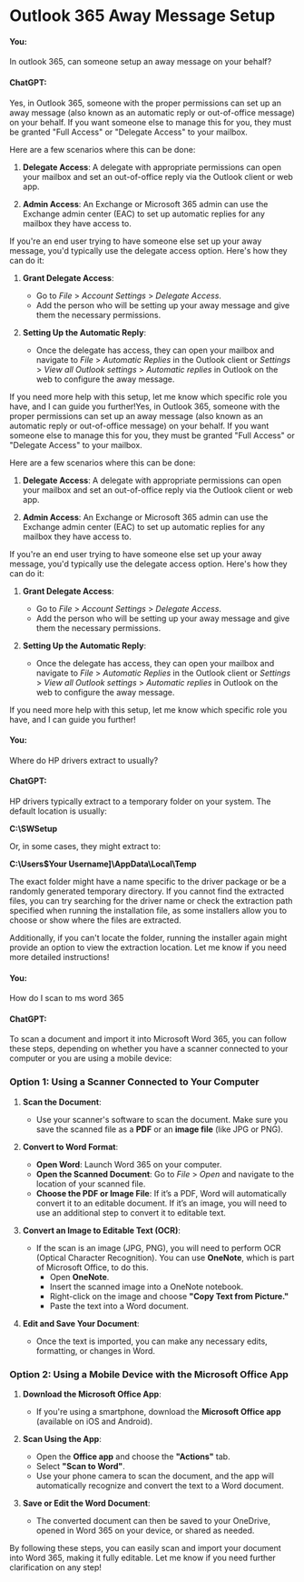 # Outlook 365 Away Message Setup

#### You:
In outlook 365, can someone setup an away message on your behalf? 

#### ChatGPT:
Yes, in Outlook 365, someone with the proper permissions can set up an away message (also known as an automatic reply or out-of-office message) on your behalf. If you want someone else to manage this for you, they must be granted "Full Access" or "Delegate Access" to your mailbox.

Here are a few scenarios where this can be done:

1. **Delegate Access**: A delegate with appropriate permissions can open your mailbox and set an out-of-office reply via the Outlook client or web app.

2. **Admin Access**: An Exchange or Microsoft 365 admin can use the Exchange admin center (EAC) to set up automatic replies for any mailbox they have access to.

If you're an end user trying to have someone else set up your away message, you'd typically use the delegate access option. Here's how they can do it:

1. **Grant Delegate Access**:
   - Go to *File* > *Account Settings* > *Delegate Access*.
   - Add the person who will be setting up your away message and give them the necessary permissions.

2. **Setting Up the Automatic Reply**:
   - Once the delegate has access, they can open your mailbox and navigate to *File* > *Automatic Replies* in the Outlook client or *Settings* > *View all Outlook settings* > *Automatic replies* in Outlook on the web to configure the away message.

If you need more help with this setup, let me know which specific role you have, and I can guide you further!Yes, in Outlook 365, someone with the proper permissions can set up an away message (also known as an automatic reply or out-of-office message) on your behalf. If you want someone else to manage this for you, they must be granted "Full Access" or "Delegate Access" to your mailbox.

Here are a few scenarios where this can be done:

1. **Delegate Access**: A delegate with appropriate permissions can open your mailbox and set an out-of-office reply via the Outlook client or web app.

2. **Admin Access**: An Exchange or Microsoft 365 admin can use the Exchange admin center (EAC) to set up automatic replies for any mailbox they have access to.

If you're an end user trying to have someone else set up your away message, you'd typically use the delegate access option. Here's how they can do it:

1. **Grant Delegate Access**:
   - Go to *File* > *Account Settings* > *Delegate Access*.
   - Add the person who will be setting up your away message and give them the necessary permissions.

2. **Setting Up the Automatic Reply**:
   - Once the delegate has access, they can open your mailbox and navigate to *File* > *Automatic Replies* in the Outlook client or *Settings* > *View all Outlook settings* > *Automatic replies* in Outlook on the web to configure the away message.

If you need more help with this setup, let me know which specific role you have, and I can guide you further!


#### You:
Where do HP drivers extract to usually? 

#### ChatGPT:
HP drivers typically extract to a temporary folder on your system. The default location is usually:

**C:\SWSetup**

Or, in some cases, they might extract to:

**C:\Users$Your Username]\AppData\Local\Temp**

The exact folder might have a name specific to the driver package or be a randomly generated temporary directory. If you cannot find the extracted files, you can try searching for the driver name or check the extraction path specified when running the installation file, as some installers allow you to choose or show where the files are extracted.

Additionally, if you can't locate the folder, running the installer again might provide an option to view the extraction location. Let me know if you need more detailed instructions!


#### You:
How do I scan to ms word 365

#### ChatGPT:
To scan a document and import it into Microsoft Word 365, you can follow these steps, depending on whether you have a scanner connected to your computer or you are using a mobile device:

### **Option 1: Using a Scanner Connected to Your Computer**

1. **Scan the Document**:
   - Use your scanner's software to scan the document. Make sure you save the scanned file as a **PDF** or an **image file** (like JPG or PNG).

2. **Convert to Word Format**:
   - **Open Word**: Launch Word 365 on your computer.
   - **Open the Scanned Document**: Go to *File* > *Open* and navigate to the location of your scanned file.
   - **Choose the PDF or Image File**: If it’s a PDF, Word will automatically convert it to an editable document. If it’s an image, you will need to use an additional step to convert it to editable text.

3. **Convert an Image to Editable Text (OCR)**:
   - If the scan is an image (JPG, PNG), you will need to perform OCR (Optical Character Recognition). You can use **OneNote**, which is part of Microsoft Office, to do this.
     - Open **OneNote**.
     - Insert the scanned image into a OneNote notebook.
     - Right-click on the image and choose **"Copy Text from Picture."**
     - Paste the text into a Word document.

4. **Edit and Save Your Document**:
   - Once the text is imported, you can make any necessary edits, formatting, or changes in Word.

### **Option 2: Using a Mobile Device with the Microsoft Office App**

1. **Download the Microsoft Office App**:
   - If you're using a smartphone, download the **Microsoft Office app** (available on iOS and Android).

2. **Scan Using the App**:
   - Open the **Office app** and choose the **"Actions"** tab.
   - Select **"Scan to Word"**.
   - Use your phone camera to scan the document, and the app will automatically recognize and convert the text to a Word document.

3. **Save or Edit the Word Document**:
   - The converted document can then be saved to your OneDrive, opened in Word 365 on your device, or shared as needed.

By following these steps, you can easily scan and import your document into Word 365, making it fully editable. Let me know if you need further clarification on any step!
